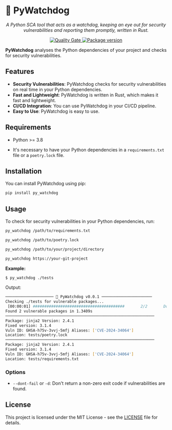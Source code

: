 # 🐶 PyWatchdog

<p align="center">
    <em>A Python SCA tool that acts as a watchdog, keeping an eye out for security vulnerabilities and reporting them promptly, written in Rust.</em>
</p>

<p align="center">
    <a href="https://sonarcloud.io/summary/new_code?id=rohaquinlop_PyWatchdog" target="_blank">
        <img src="https://sonarcloud.io/api/project_badges/measure?project=rohaquinlop_PyWatchdog&metric=alert_status" alt="Quality Gate">
    </a>
    <a href="https://pypi.org/project/py_watchdog" target="_blank">
        <img src="https://img.shields.io/pypi/v/py_watchdog?color=%2334D058&label=pypi%20package" alt="Package version">
    </a>
</p>

**PyWatchdog** analyses the Python dependencies of your project and checks for security vulnerabilities.

## Features

- **Security Vulnerabilities**: PyWatchdog checks for security vulnerabilities on real time in your Python dependencies.
- **Fast and Lightweight**: PyWatchdog is written in Rust, which makes it fast and lightweight.
- **CI/CD Integration**: You can use PyWatchdog in your CI/CD pipeline.
- **Easy to Use**: PyWatchdog is easy to use.

## Requirements

- Python >= 3.8

- It's necessary to have your Python dependencies in a `requirements.txt` file or a `poetry.lock` file.

## Installation

You can install PyWatchdog using pip:

```bash
pip install py_watchdog
```

## Usage


To check for security vulnerabilities in your Python dependencies, run:

```bash
py_watchdog /path/to/requirements.txt
```

```bash
py_watchdog /path/to/poetry.lock
```

```bash
py_watchdog /path/to/your/project/directory
```

```bash
py_watchdog https://your-git-project
```


**Example:**

```bash
$ py_watchdog ./tests
```

Output:
```bash
───────────────────── 🐶 PyWatchdog v0.0.1 ──────────────────────
Checking ./tests for vulnerable packages...
 [00:00:01] ########################################       2/2       Done!
Found 2 vulnerable packages in 1.3409s
─────────────────────────────────────────────────────────────────
Package: jinja2 Version: 2.4.1
Fixed version: 3.1.4
Vuln ID: GHSA-h75v-3vvj-5mfj Aliases: ['CVE-2024-34064']
Location: tests/poetry.lock
─────────────────────────────────────────────────────────────────
Package: jinja2 Version: 2.4.1
Fixed version: 3.1.4
Vuln ID: GHSA-h75v-3vvj-5mfj Aliases: ['CVE-2024-34064']
Location: tests/requirements.txt
```

### Options

- `--dont-fail` or `-d`: Don't return a non-zero exit code if vulnerabilities are found.

## License

This project is licensed under the MIT License - see the [LICENSE](LICENSE) file for details.
